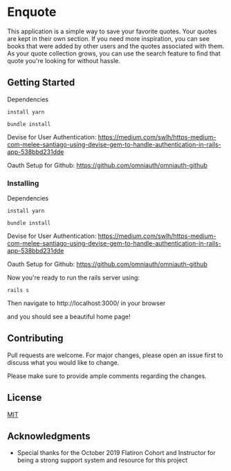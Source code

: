 # Enquote

This application is a simple way to save your favorite quotes. Your quotes are kept in their own section. If you need more inspiration, you can see books that were added by other users and the quotes associated with them. As your quote collection grows, you can use the search feature to find that quote you're looking for without hassle. 

## Getting Started

Dependencies 

```
install yarn 

bundle install
```

Devise for User Authentication: 
https://medium.com/swlh/https-medium-com-melee-santiago-using-devise-gem-to-handle-authentication-in-rails-app-538bbd231dde


Oauth Setup for Github: 
https://github.com/omniauth/omniauth-github


### Installing

Dependencies 

```
install yarn 

bundle install
```

Devise for User Authentication: 
https://medium.com/swlh/https-medium-com-melee-santiago-using-devise-gem-to-handle-authentication-in-rails-app-538bbd231dde


Oauth Setup for Github: 
https://github.com/omniauth/omniauth-github

Now you're ready to run the rails server using: 

```
rails s
```

Then navigate to http://localhost:3000/ in your browser

and you should see a beautiful home page! 


## Contributing
Pull requests are welcome. For major changes, please open an issue first to discuss what you would like to change.

Please make sure to provide ample comments regarding the changes. 

## License
[MIT](https://choosealicense.com/licenses/mit/)

## Acknowledgments

* Special thanks for the October 2019 Flatiron Cohort and Instructor for being a strong support system and resource for this project 

